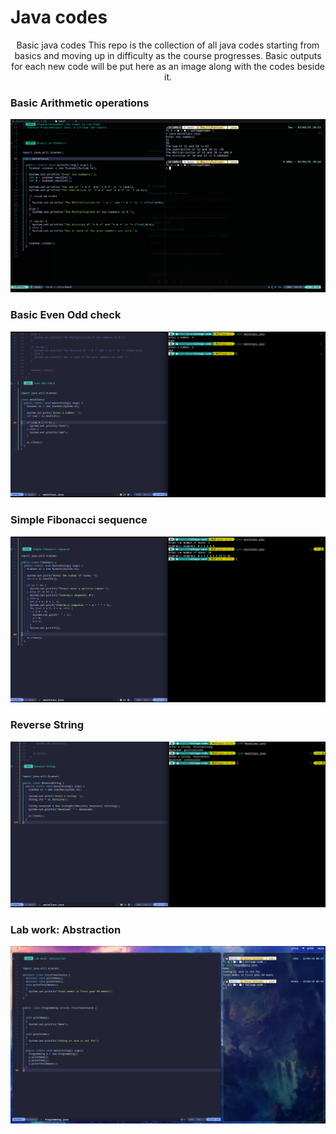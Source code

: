 # Java codes

<p align="center">
  Basic java codes
  This repo is the collection of all java codes starting from basics and moving up in difficulty as the course progresses.
  Basic outputs for each new code will be put here as an image along with the codes beside it. 
</p>

### Basic Arithmetic operations

<p align="center">
  <img src="outputs/output1.png" alt="output" width="600"/>
</p>

### Basic Even Odd check

<p align="center">
  <img src="outputs/output2.png" alr="output" width="600"/>
</p>

### Simple Fibonacci sequence

<p align="center">
  <img src="outputs/output3.png" alr="output" width="600"/>
</p>


### Reverse String

<p align="center">
  <img src="outputs/output4.png" alr="output" width="600"/>
</p>

### Lab work: Abstraction

<p align="center">
  <img src="outputs/output5.png" alr="output" width="600"/>
</p>


